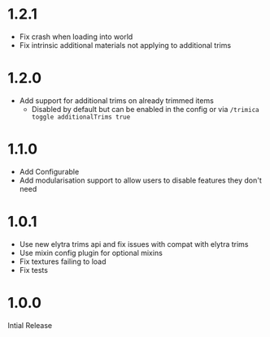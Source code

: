 # 1.2.1

- Fix crash when loading into world
- Fix intrinsic additional materials not applying to additional trims

# 1.2.0

- Add support for additional trims on already trimmed items
  - Disabled by default but can be enabled in the config or via `/trimica toggle additionalTrims true`

# 1.1.0

- Add Configurable
- Add modularisation support to allow users to disable features they don't need

# 1.0.1

- Use new elytra trims api and fix issues with compat with elytra trims
- Use mixin config plugin for optional mixins
- Fix textures failing to load
- Fix tests

# 1.0.0

Intial Release